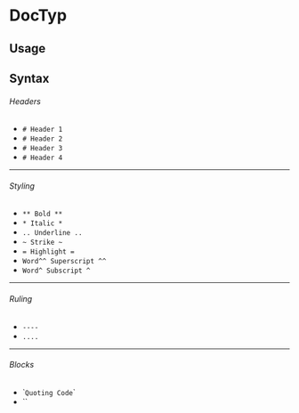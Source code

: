 # DocTyp

## Usage

## Syntax
###### Headers
- `# Header 1`
- `# Header 2`
- `# Header 3`
- `# Header 4`

----

###### Styling
- `** Bold **`
- `* Italic *`
- `.. Underline ..`
- `~ Strike ~`
- `= Highlight =`
- `Word^^ Superscript ^^`
- `Word^ Subscript ^`

----

###### Ruling
- `----`
- `....`

----

###### Blocks
- \`` Quoting Code `\`
- ``
